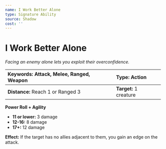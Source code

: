 ```yaml
---
name: I Work Better Alone
type: Signature Ability
source: Shadow
cost: ''
---
```


# I Work Better Alone

*Facing an enemy alone lets you exploit their overconfidence.*

| **Keywords:** Attack, Melee, Ranged, Weapon | **Type:** Action       |
| :------------------------------------------ | :--------------------- |
| **Distance:** Reach 1 or Ranged 3           | **Target:** 1 creature |

**Power Roll + Agility**

- **11 or lower:** 3 damage
- **12-16:** 8 damage
- **17+:** 12 damage

**Effect:** If the target has no allies adjacent to them, you gain an edge on the attack.
